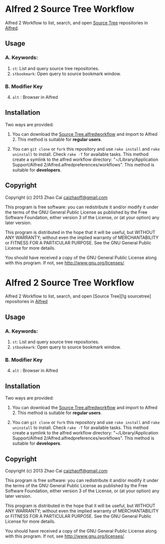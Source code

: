 # Alfred 2 Source Tree Workflow

Alfred 2 Workflow to list, search, and open [Source Tree](http://www.sourcetreeapp.com/ "SourceTree") repositories in [Alfred](http://www.alfredapp.com/ "Alfred App - Productivity App for Mac OS X").







## Usage

### A. Keywords:

1. `st`: List and query source tree repositories.
3. `stbookmark`: Open query to source bookmark window.


### B. Modifier Key

4. `alt` : Browser in Alfred



## Installation

Two ways are provided:

1. You can download the [Source Tree.alfredworkflow](https://github.com/zhaocai/alfred2-sourcetree-workflow/raw/master/Source%20Tree.alfredworkflow) and import to Alfred 2. This method is suitable for **regular users**.

2. You can `git clone` or `fork` this repository and use `rake install` and `rake uninstall` to install. Check `rake -T` for available tasks.
This method create a symlink to the alfred workflow directory: "~/Library/Application Support/Alfred 2/Alfred.alfredpreferences/workflows". This method is suitable for **developers**.


## Copyright

Copyright (c) 2013 Zhao Cai <caizhaoff@gmail.com>

This program is free software: you can redistribute it and/or modify it under
the terms of the GNU General Public License as published by the Free Software
Foundation, either version 3 of the License, or (at your option)
any later version.

This program is distributed in the hope that it will be useful, but WITHOUT
ANY WARRANTY; without even the implied warranty of MERCHANTABILITY or FITNESS
FOR A PARTICULAR PURPOSE. See the GNU General Public License for more details.

You should have received a copy of the GNU General Public License along with
this program. If not, see <http://www.gnu.org/licenses/>.


# Alfred 2 Source Tree Workflow

Alfred 2 Workflow to list, search, and open [Source Tree][!g sourcetree] repositories in [Alfred](!g "alfred app" )

## Usage

### A. Keywords:

1. `st`: List and query source tree repositories.
3. `stbookmark`: Open query to source bookmark window.


### B. Modifier Key

4. `alt` : Browser in Alfred



## Installation

Two ways are provided:

1. You can download the [Source Tree.alfredworkflow](https://github.com/zhaocai/alfred2-sourcetree-workflow/raw/master/Source%20Tree.alfredworkflow) and import to Alfred 2. This method is suitable for **regular users**.

2. You can `git clone` or `fork` this repository and use `rake install` and `rake uninstall` to install. Check `rake -T` for available tasks.
This method create a symlink to the alfred workflow directory: "~/Library/Application Support/Alfred 2/Alfred.alfredpreferences/workflows". This method is suitable for **developers**.


## Copyright

Copyright (c) 2013 Zhao Cai <caizhaoff@gmail.com>

This program is free software: you can redistribute it and/or modify it under
the terms of the GNU General Public License as published by the Free Software
Foundation, either version 3 of the License, or (at your option)
any later version.

This program is distributed in the hope that it will be useful, but WITHOUT
ANY WARRANTY; without even the implied warranty of MERCHANTABILITY or FITNESS
FOR A PARTICULAR PURPOSE. See the GNU General Public License for more details.

You should have received a copy of the GNU General Public License along with
this program. If not, see <http://www.gnu.org/licenses/>.

